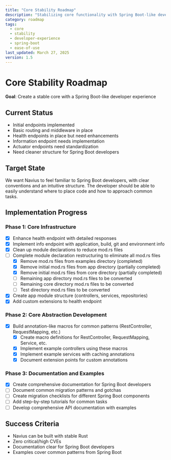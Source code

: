 ```yaml
---
title: "Core Stability Roadmap"
description: "Stabilizing core functionality with Spring Boot-like developer experience"
category: roadmap
tags:
  - core
  - stability
  - developer-experience
  - spring-boot
  - ease-of-use
last_updated: March 27, 2025
version: 1.5
---
```


# Core Stability Roadmap

**Goal**: Create a stable core with a Spring Boot-like developer experience

## Current Status
- Initial endpoints implemented
- Basic routing and middleware in place
- Health endpoints in place but need enhancements
- Information endpoint needs implementation
- Actuator endpoints need standardization
- Need cleaner structure for Spring Boot developers

## Target State
We want Navius to feel familiar to Spring Boot developers, with clear conventions and an intuitive structure. The developer should be able to easily understand where to place code and how to approach common tasks.

## Implementation Progress

### Phase 1: Core Infrastructure
- [x] Enhance health endpoint with detailed responses
- [x] Implement info endpoint with application, build, git and environment info
- [x] Clean up module declarations to reduce mod.rs files
- [ ] Complete module declaration restructuring to eliminate all mod.rs files
  - [x] Remove mod.rs files from examples directory (completed)
  - [x] Remove initial mod.rs files from app directory (partially completed)
  - [x] Remove initial mod.rs files from core directory (partially completed)
  - [ ] Remaining app directory mod.rs files to be converted
  - [ ] Remaining core directory mod.rs files to be converted
  - [ ] Test directory mod.rs files to be converted
- [x] Create app module structure (controllers, services, repositories)
- [x] Add custom extensions to health endpoint

### Phase 2: Core Abstraction Development
- [x] Build annotation-like macros for common patterns (RestController, RequestMapping, etc.)
  - [x] Create macro definitions for RestController, RequestMapping, Service, etc.
  - [x] Implement example controllers using these macros
  - [x] Implement example services with caching annotations
  - [x] Document extension points for custom annotations

### Phase 3: Documentation and Examples
- [x] Create comprehensive documentation for Spring Boot developers
- [ ] Document common migration patterns and gotchas
- [ ] Create migration checklists for different Spring Boot components
- [ ] Add step-by-step tutorials for common tasks
- [ ] Develop comprehensive API documentation with examples

## Success Criteria
- Navius can be built with stable Rust
- Zero critical/high CVEs
- Documentation clear for Spring Boot developers
- Examples cover common patterns from Spring Boot 